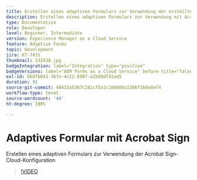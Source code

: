 ```yaml
---
title: Erstellen eines adaptiven Formulars zur Verwendung der erstellten Acrobat Sign-Cloud-Services-Konfiguration
description: Erstellen eines adaptiven Formulars zur Verwendung mit Acrobat Sign
type: Documentation
role: Developer
level: Beginner, Intermediate
version: Experience Manager as a Cloud Service
feature: Adaptive Forms
topic: Development
jira: KT-7431
thumbnail: 332438.jpg
badgeIntegration: label="Integration" type="positive"
badgeVersions: label="AEM Forms as a Cloud Service" before-title="false"
exl-id: 6bdfb841-3b7e-4c22-8907-a1b98df42ae5
duration: 91
source-git-commit: 48433a5367c281cf5a1c106b08a1306f1b0e8ef4
workflow-type: tm+mt
source-wordcount: '44'
ht-degree: 100%

---
```


# Adaptives Formular mit Acrobat Sign

Erstellen eines adaptiven Formulars zur Verwendung der Acrobat Sign-Cloud-Konfiguration

>[!VIDEO](https://video.tv.adobe.com/v/332438?quality=12&learn=on)
